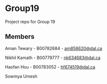 # Group19

Project repo for Group 19

## Members

Aman Tewary - B00782684 - am858620@dal.ca

Nikhil Kamath - B00779777 - nk634683@dal.ca

Haofan Hou - B00783052 - hf674519@dal.ca

Sowmya Umesh 
 
